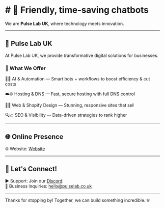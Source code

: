 # # 👋 Friendly, time-saving chatbots 

We are **Pulse Lab UK**, where technology meets innovation.

---

## 🚀 Pulse Lab UK

At Pulse Lab UK, we provide transformative digital solutions for businesses. 

### 💼 What We Offer

🤖🔧 AI & Automation — Smart bots + workflows to boost efficiency & cut costs

☁️🌐 Hosting & DNS — Fast, secure hosting with full DNS control

🎨🛒 Web & Shopify Design — Stunning, responsive sites that sell

🔍📈 SEO & Visibility — Data-driven strategies to rank higher



---

## 🌐 Online Presence

🌐 Website: [Website](https://pulselab.co.uk)  

---

## 📢 Let's Connect!

▶ Support: Join our [Discord](https://discord.gg/J9kVfvAYeH)  
📧 Business Inquiries: [hello@pulselab.co.uk](mailto:hello@pulseitinnovate.uk)  

---

Thanks for stopping by! Together, we can build something incredible. **💡**

